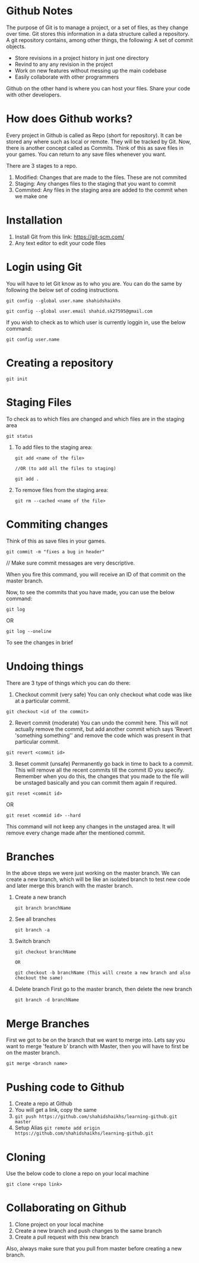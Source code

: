 # Github Notes

The purpose of Git is to manage a project, or a set of files, as they change over time. Git stores this information in a data structure called a repository. A git repository contains, among other things, the following: A set of commit objects.

- Store revisions in a project history in just one directory
- Revind to any any revision in the project
- Work on new features without messing up the main codebase
- Easily collaborate with other programmers

Github on the other hand is where you can host your files. Share your code with other developers.

# How does Github works?

Every project in Github is called as Repo (short for repository). It can be stored any where such as local or remote. They will be tracked by Git. Now, there is another concept called as Commits. Think of this as save files in your games. You can return to any save files whenever you want.

There are 3 stages to a repo.

1. Modified: Changes that are made to the files. These are not commited
2. Staging: Any changes files to the staging that you want to commit
3. Commited: Any files in the staging area are added to the commit when we make one

# Installation

1. Install Git from this link: https://git-scm.com/
2. Any text editor to edit your code files

# Login using Git

You will have to let Git know as to who you are. You can do the same by following the below set of coding instructions.

```git
git config --global user.name shahidshaikhs
```

```git
git config --global user.email shahid.sk27595@gmail.com
```

If you wish to check as to which user is currently loggin in, use the below command:

```git
git config user.name
```

# Creating a repository

```
git init
```

# Staging Files

To check as to which files are changed and which files are in the staging area

```
git status
```

1. To add files to the staging area:

   ```git
   git add <name of the file>

   //OR (to add all the files to staging)

   git add .
   ```

2. To remove files from the staging area:
   ```
   git rm --cached <name of the file>
   ```

# Commiting changes
Think of this as save files in your games.

```
git commit -m "fixes a bug in header"
```
// Make sure commit messages are very descriptive.

When you fire this command, you will receive an ID of that commit on the master branch.

Now, to see the commits that you have made, you can use the below command:

```
git log
```

OR

```
git log --oneline
```
To see the changes in brief

# Undoing things
There are 3 type of things which you can do there:

1. Checkout commit (very safe)
You can only checkout what code was like at a particular commit.
```
git checkout <id of the commit>
```

2. Revert commit (moderate)
You can undo the commit here.  This will not actually remove the commit, but add another commit which says 'Revert 'something something'' and remove the code which was present in that particular commit.
```
git revert <commit id>
```

3. Reset commit (unsafe)
Permanently go back in time to back to a commit. This will remove all the recent commits till the commit ID you specify. Remember when you do this, the changes that you made to the file will be unstaged basically and you can commit them again if required.
```
git reset <commit id>
```
OR

```
git reset <commid id> --hard
```
This command will not keep any changes in the unstaged area. It will remove every change made after the mentioned commit.

# Branches
In the above steps we were just working on the master branch. We can create a new branch, which will be like an isolated branch to test new code and later merge this branch with the master branch.

1. Create a new branch
    ```
    git branch branchName
    ```
2. See all branches
    ```
    git branch -a
    ```
3. Switch branch
    ```
    git checkout branchName

    OR

    git checkout -b branchName (This will create a new branch and also checkout the same)
    ```
4. Delete branch
    First go to the master branch, then delete the new branch
    ```
    git branch -d branchName
    ```

# Merge Branches
First we got to be on the branch that we want to merge into. Lets say you want to merge 'feature b' branch with Master, then you will have to first be on the master branch.

```
git merge <branch name>
```

# Pushing code to Github
1. Create a repo at Github
2. You will get a link, copy the same
3. ```git push https://github.com/shahidshaikhs/learning-github.git master```
4. Setup Alias ```git remote add origin https://github.com/shahidshaikhs/learning-github.git```

# Cloning
Use the below code to clone a repo on your local machine
```
git clone <repo link>
```

# Collaborating on Github
1. Clone project on your local machine
2. Create a new branch and push changes to the same branch
3. Create a pull request with this new branch

Also, always make sure that you pull from master before creating a new branch.
